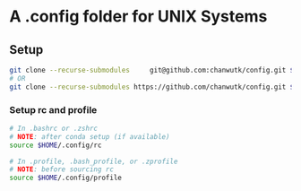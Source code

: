 # A .config folder for UNIX Systems

## Setup
```bash
git clone --recurse-submodules     git@github.com:chanwutk/config.git $HOME/.config
# OR
git clone --recurse-submodules https://github.com/chanwutk/config.git $HOME/.config
```

### Setup rc and profile
```bash
# In .bashrc or .zshrc
# NOTE: after conda setup (if available)
source $HOME/.config/rc

# In .profile, .bash_profile, or .zprofile
# NOTE: before sourcing rc
source $HOME/.config/profile
```
